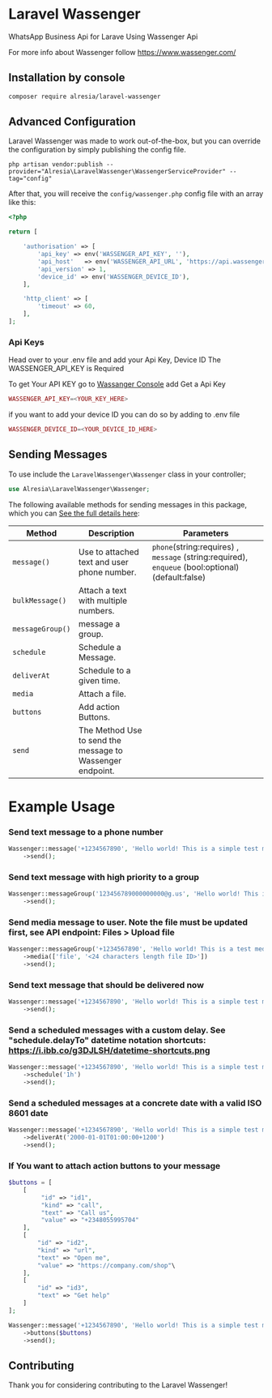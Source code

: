 # Laravel Wassenger

WhatsApp Business Api for Larave Using Wassenger Api

For more info about Wassenger follow https://www.wassenger.com/

## Installation by console

``` bash
composer require alresia/laravel-wassenger
```



## Advanced Configuration

Laravel Wassenger was made to work out-of-the-box, but you can override the configuration by simply publishing the config file.

```shell
php artisan vendor:publish --provider="Alresia\LaravelWassenger\WassengerServiceProvider" --tag="config"
```


After that, you will receive the `config/wassenger.php` config file with an array like this:

```php
<?php

return [

    'authorisation' => [
        'api_key' => env('WASSENGER_API_KEY', ''),
        'api_host'   => env('WASSENGER_API_URL', 'https://api.wassenger.com'),
        'api_version' => 1,
        'device_id' => env('WASSENGER_DEVICE_ID'),
    ],

    'http_client' => [
        'timeout' => 60,
    ],
];
```

### Api Keys
Head over to your .env file and add your Api Key, Device ID 
The WASSENGER_API_KEY is Required

To get Your API KEY go to [Wassanger Console](https://app.wassenger.com/apikeys) add Get a Api Key

```php
WASSENGER_API_KEY=<YOUR_KEY_HERE>
```

if you want to add your device ID you can do so by adding to .env file

```php
WASSENGER_DEVICE_ID=<YOUR_DEVICE_ID_HERE>
```

## Sending Messages

To use include the `LaravelWassenger\Wassenger` class in your controller;
```php
use Alresia\LaravelWassenger\Wassenger;
```

The following available methods for sending messages in this package, which you can [See the full details here](https://app.wassenger.com/docs/#tag/Messages):

| Method           | Description                                               | Parameters                                                                                        |
| ---------------- | --------------------------------------------------------- | ------------------------------------------------------------------------------------------------- |
| `message()`      | Use to attached text and user phone number.               | `phone`(string:requires) , `message`  (string:required), `enqueue` (bool:optional)(default:false) |
| `bulkMessage()`  | Attach a text with multiple numbers.                      |                                                                                                   |
| `messageGroup()` | message a group.                                          |                                                                                                   |
| `schedule`       | Schedule a Message.                                       |                                                                                                   |
| `deliverAt`      | Schedule to a given time.                                 |                                                                                                   |
| `media`          | Attach a file.                                            |                                                                                                   |
| `buttons`        | Add action Buttons.                                       |                                                                                                   |
| `send`           | The Method Use to send the message to Wassenger endpoint. |                                                                                                   |

# Example Usage

### Send text message to a phone number

```php
Wassenger::message('+1234567890', 'Hello world! This is a simple test message')
    ->send();
```

### Send text message with high priority to a group

```php
Wassenger::messageGroup('123456789000000000@g.us', 'Hello world! This is a simple test message', 'high')
    ->send();
```

### Send media message to user. Note the file must be updated first, see API endpoint: Files > Upload file

```php
Wassenger::messageGroup('+1234567890', 'Hello world! This is a test media message.', 'high')
    ->media(['file', '<24 characters length file ID>'])
    ->send();
```
### Send text message that should be delivered now

```php
Wassenger::message('+1234567890', 'Hello world! This is a simple test message', false)
    ->send();
```

### Send a scheduled messages with a custom delay. See "schedule.delayTo" datetime notation shortcuts: https://i.ibb.co/g3DJLSH/datetime-shortcuts.png

```php
Wassenger::message('+1234567890', 'Hello world! This is a simple test message')
    ->schedule('1h')
    ->send();
```

### Send a scheduled messages at a concrete date with a valid ISO 8601 date

```php
Wassenger::message('+1234567890', 'Hello world! This is a simple test message')
    ->deliverAt('2000-01-01T01:00:00+1200')
    ->send();
```

### If You want to attach action buttons to your message

```php
$buttons = [
    [
         "id" => "id1",
         "kind" => "call",
         "text" => "Call us",
         "value" => "+2348055995704"
    ],
    [
        "id" => "id2",
        "kind" => "url",
        "text" => "Open me",
        "value" => "https://company.com/shop"\
    ],
    [
        "id" => "id3",
        "text" => "Get help"
    ]
];

Wassenger::message('+1234567890', 'Hello world! This is a simple test message')
    ->buttons($buttons)
    ->send();
```



## Contributing

Thank you for considering contributing to the Laravel Wassenger! 

